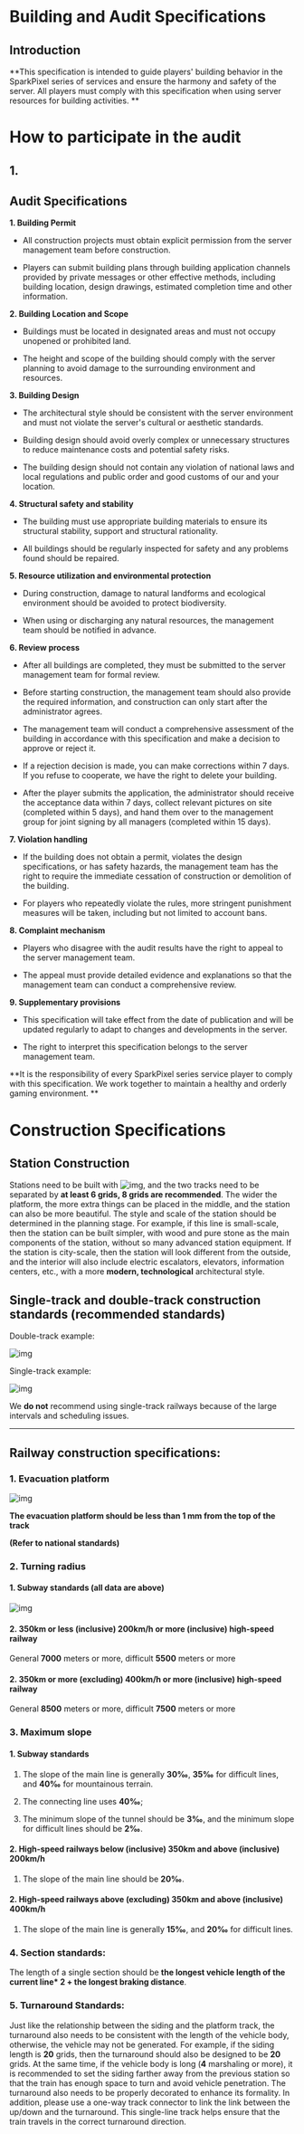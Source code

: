 # Building and Audit Specifications

## Introduction

**This specification is intended to guide players' building behavior in the SparkPixel series of services and ensure the harmony and safety of the server. All players must comply with this specification when using server resources for building activities. **

# How to participate in the audit
## 1.

## Audit Specifications

**1\. Building Permit**

- All construction projects must obtain explicit permission from the server management team before construction.

- Players can submit building plans through building application channels provided by private messages or other effective methods, including building location, design drawings, estimated completion time and other information.

**2\. Building Location and Scope**

- Buildings must be located in designated areas and must not occupy unopened or prohibited land.

- The height and scope of the building should comply with the server planning to avoid damage to the surrounding environment and resources.

**3\. Building Design**

- The architectural style should be consistent with the server environment and must not violate the server's cultural or aesthetic standards.

- Building design should avoid overly complex or unnecessary structures to reduce maintenance costs and potential safety risks.
- The building design should not contain any violation of national laws and local regulations and public order and good customs of our and your location.

**4\. Structural safety and stability**

- The building must use appropriate building materials to ensure its structural stability, support and structural rationality.

- All buildings should be regularly inspected for safety and any problems found should be repaired.

**5\. Resource utilization and environmental protection**

- During construction, damage to natural landforms and ecological environment should be avoided to protect biodiversity.

- When using or discharging any natural resources, the management team should be notified in advance.

**6\. Review process**

- After all buildings are completed, they must be submitted to the server management team for formal review.

- Before starting construction, the management team should also provide the required information, and construction can only start after the administrator agrees.

- The management team will conduct a comprehensive assessment of the building in accordance with this specification and make a decision to approve or reject it.

- If a rejection decision is made, you can make corrections within 7 days. If you refuse to cooperate, we have the right to delete your building.
- After the player submits the application, the administrator should receive the acceptance data within 7 days, collect relevant pictures on site (completed within 5 days), and hand them over to the management group for joint signing by all managers (completed within 15 days).

**7\. Violation handling**

- If the building does not obtain a permit, violates the design specifications, or has safety hazards, the management team has the right to require the immediate cessation of construction or demolition of the building.

- For players who repeatedly violate the rules, more stringent punishment measures will be taken, including but not limited to account bans.

**8\. Complaint mechanism**

- Players who disagree with the audit results have the right to appeal to the server management team.

- The appeal must provide detailed evidence and explanations so that the management team can conduct a comprehensive review.

**9\. Supplementary provisions**

- This specification will take effect from the date of publication and will be updated regularly to adapt to changes and developments in the server.

- The right to interpret this specification belongs to the server management team.

**It is the responsibility of every SparkPixel series service player to comply with this specification. We work together to maintain a healthy and orderly gaming environment. **

# Construction Specifications

## Station Construction

Stations need to be built with ![img](/img/CMFS/sparkle/5.jpg), and the two tracks need to be separated by **at least 6 grids, 8 grids are recommended**. The wider the platform, the more extra things can be placed in the middle, and the station can also be more beautiful. The style and scale of the station should be determined in the planning stage. For example, if this line is small-scale, then the station can be built simpler, with wood and pure stone as the main components of the station, without so many advanced station equipment. If the station is city-scale, then the station will look different from the outside, and the interior will also include electric escalators, elevators, information centers, etc., with a more **modern, technological** architectural style.

## Single-track and double-track construction standards (recommended standards)

Double-track example:

![img](/img/CMFS/sparkle/6.jpg)

Single-track example:

![img](/img/CMFS/sparkle/7.jpg)

We **do not** recommend using single-track railways because of the large intervals and scheduling issues.

---

## Railway construction specifications:

### 1. Evacuation platform

![img](/img/CMFS/sparkle/8.jpg)

**The evacuation platform should be less than 1 mm from the top of the track**

**(Refer to national standards)**

### 2. Turning radius

#### 1. Subway standards (all data are above)

![img](/img/CMFS/sparkle/9.png)

#### 2. 350km or less (inclusive) 200km/h or more (inclusive) high-speed railway

General **7000** meters or more, difficult **5500** meters or more

#### 2. 350km or more (excluding) 400km/h or more (inclusive) high-speed railway

General **8500** meters or more, difficult **7500** meters or more

### 3. Maximum slope

#### 1\. Subway standards

1. The slope of the main line is generally **30‰**, **35‰** for difficult lines, and **40‰** for mountainous terrain.

2. The connecting line uses **40‰**;

3. The minimum slope of the tunnel should be **3‰**, and the minimum slope for difficult lines should be **2‰**.

#### 2\. High-speed railways below (inclusive) 350km and above (inclusive) 200km/h

1. The slope of the main line should be **20‰**.

#### 2\. High-speed railways above (excluding) 350km and above (inclusive) 400km/h

1. The slope of the main line is generally **15‰**, and **20‰** for difficult lines.

### 4. Section standards:

The length of a single section should be **the longest vehicle length of the current line\* 2 \+ the longest braking distance**.

### 5. Turnaround Standards:

Just like the relationship between the siding and the platform track, the turnaround also needs to be consistent with the length of the vehicle body, otherwise, the vehicle may not be generated. For example, if the siding length is **20** grids, then the turnaround should also be designed to be **20** grids. At the same time, if the vehicle body is long (**4** marshaling or more), it is recommended to set the siding farther away from the previous station so that the train has enough space to turn and avoid vehicle penetration. The turnaround also needs to be properly decorated to enhance its formality. In addition, please use a one-way track connector to link the link between the up/down and the turnaround. This single-line track helps ensure that the train travels in the correct turnaround direction.